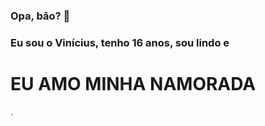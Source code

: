 <h3>Opa, bão? 🎃 </h3>
<h3>Eu sou o Vinícius, tenho 16 anos, sou lindo e</h3><h1>EU AMO MINHA NAMORADA</h1>.

<!--
**vini0907/vini0907** is a ✨ _special_ ✨ repository because its `README.md` (this file) appears on your GitHub profile.

Here are some ideas to get you started:

- 🔭 I’m currently working on ...
- 🌱 I’m currently learning ...
- 👯 I’m looking to collaborate on ...
- 🤔 I’m looking for help with ...
- 💬 Ask me about ...
- 📫 How to reach me: ...
- 😄 Pronouns: ...
- ⚡ Fun fact: ...
-->
